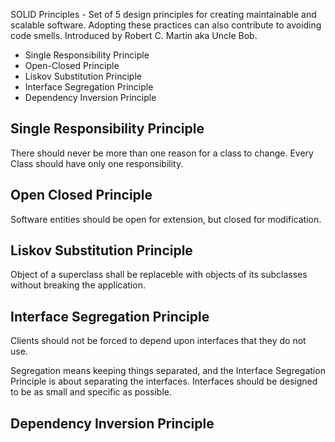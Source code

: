 SOLID Principles - Set of 5 design principles for creating maintainable and scalable software. Adopting these practices can also contribute to avoiding code smells. Introduced by Robert C. Martin aka Uncle Bob.

- Single Responsibility Principle
- Open-Closed Principle
- Liskov Substitution Principle
- Interface Segregation Principle
- Dependency Inversion Principle

## Single Responsibility Principle
There should never be more than one reason for a class to change. Every Class should have only one responsibility.

## Open Closed Principle
Software entities should be open for extension, but closed for modification.

## Liskov Substitution Principle
Object of a superclass shall be replaceble with objects of its subclasses
without breaking the application.

## Interface Segregation Principle
Clients should not be forced to depend upon interfaces that they do not use.

Segregation means keeping things separated, and the Interface Segregation Principle is about separating the interfaces. Interfaces should be designed to be as small and specific as possible.

## Dependency Inversion Principle
